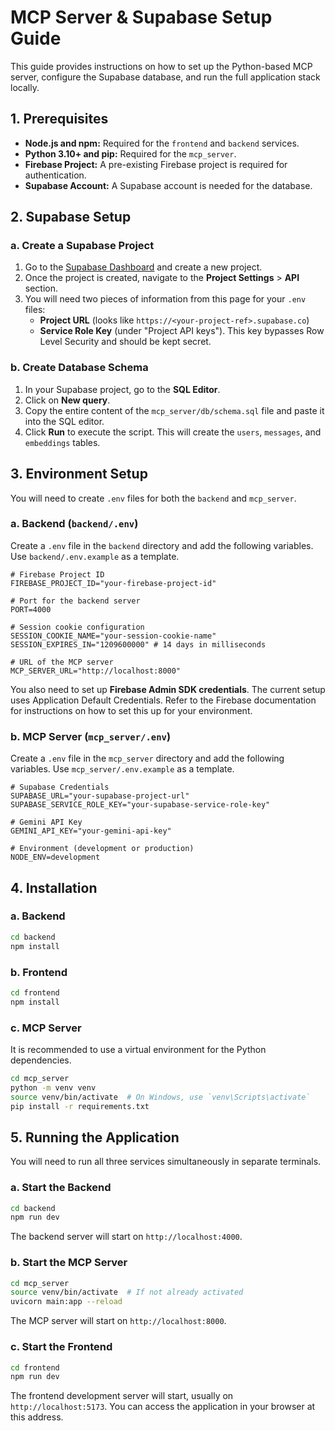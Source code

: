 # MCP Server & Supabase Setup Guide

This guide provides instructions on how to set up the Python-based MCP server, configure the Supabase database, and run the full application stack locally.

## 1. Prerequisites

- **Node.js and npm:** Required for the `frontend` and `backend` services.
- **Python 3.10+ and pip:** Required for the `mcp_server`.
- **Firebase Project:** A pre-existing Firebase project is required for authentication.
- **Supabase Account:** A Supabase account is needed for the database.

## 2. Supabase Setup

### a. Create a Supabase Project
1. Go to the [Supabase Dashboard](https://app.supabase.io/) and create a new project.
2. Once the project is created, navigate to the **Project Settings** > **API** section.
3. You will need two pieces of information from this page for your `.env` files:
   - **Project URL** (looks like `https://<your-project-ref>.supabase.co`)
   - **Service Role Key** (under "Project API keys"). This key bypasses Row Level Security and should be kept secret.

### b. Create Database Schema
1. In your Supabase project, go to the **SQL Editor**.
2. Click on **New query**.
3. Copy the entire content of the `mcp_server/db/schema.sql` file and paste it into the SQL editor.
4. Click **Run** to execute the script. This will create the `users`, `messages`, and `embeddings` tables.

## 3. Environment Setup

You will need to create `.env` files for both the `backend` and `mcp_server`.

### a. Backend (`backend/.env`)
Create a `.env` file in the `backend` directory and add the following variables. Use `backend/.env.example` as a template.

```env
# Firebase Project ID
FIREBASE_PROJECT_ID="your-firebase-project-id"

# Port for the backend server
PORT=4000

# Session cookie configuration
SESSION_COOKIE_NAME="your-session-cookie-name"
SESSION_EXPIRES_IN="1209600000" # 14 days in milliseconds

# URL of the MCP server
MCP_SERVER_URL="http://localhost:8000"
```

You also need to set up **Firebase Admin SDK credentials**. The current setup uses Application Default Credentials. Refer to the Firebase documentation for instructions on how to set this up for your environment.

### b. MCP Server (`mcp_server/.env`)
Create a `.env` file in the `mcp_server` directory and add the following variables. Use `mcp_server/.env.example` as a template.

```env
# Supabase Credentials
SUPABASE_URL="your-supabase-project-url"
SUPABASE_SERVICE_ROLE_KEY="your-supabase-service-role-key"

# Gemini API Key
GEMINI_API_KEY="your-gemini-api-key"

# Environment (development or production)
NODE_ENV=development
```

## 4. Installation

### a. Backend
```bash
cd backend
npm install
```

### b. Frontend
```bash
cd frontend
npm install
```

### c. MCP Server
It is recommended to use a virtual environment for the Python dependencies.
```bash
cd mcp_server
python -m venv venv
source venv/bin/activate  # On Windows, use `venv\Scripts\activate`
pip install -r requirements.txt
```

## 5. Running the Application

You will need to run all three services simultaneously in separate terminals.

### a. Start the Backend
```bash
cd backend
npm run dev
```
The backend server will start on `http://localhost:4000`.

### b. Start the MCP Server
```bash
cd mcp_server
source venv/bin/activate  # If not already activated
uvicorn main:app --reload
```
The MCP server will start on `http://localhost:8000`.

### c. Start the Frontend
```bash
cd frontend
npm run dev
```
The frontend development server will start, usually on `http://localhost:5173`. You can access the application in your browser at this address.
